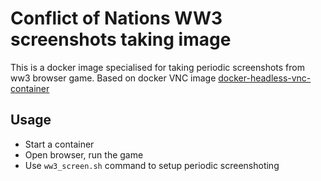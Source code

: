 # Conflict of Nations WW3 screenshots taking image

This is a docker image specialised for taking periodic screenshots
from ww3 browser game.
Based on docker VNC image [docker-headless-vnc-container](https://github.com/ConSol/docker-headless-vnc-container)

## Usage

- Start a container
- Open browser, run the game
- Use `ww3_screen.sh` command to setup periodic screenshoting

